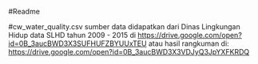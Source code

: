 #Readme

#cw_water_quality.csv
sumber data didapatkan dari Dinas Lingkungan Hidup data SLHD tahun 2009 - 2015 di https://drive.google.com/open?id=0B_3aucBWD3X3SUFHUFZBYUUxTEU
atau hasil rangkuman di:
https://drive.google.com/open?id=0B_3aucBWD3X3VDJyQ3JpYXFKRDQ
